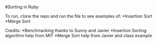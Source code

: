 #Sorting in Ruby

To run, clone the repo and run the file to see examples of:
*Insertion Sort
*Merge Sort

Credits:
*Benchmarking thanks to Sunny and Javier
*Insertion Sorting algorithm help from MIT
*Merge Sort help from Javier and class example
